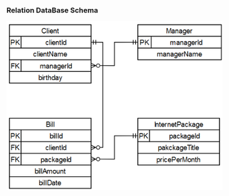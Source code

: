### Relation DataBase Schema
![](https://github.com/OP-NC-EduCentre/yanovskyy/blob/lab-3/1.2-RelationDBSchema/YANOVSKIY_REL_.png)


